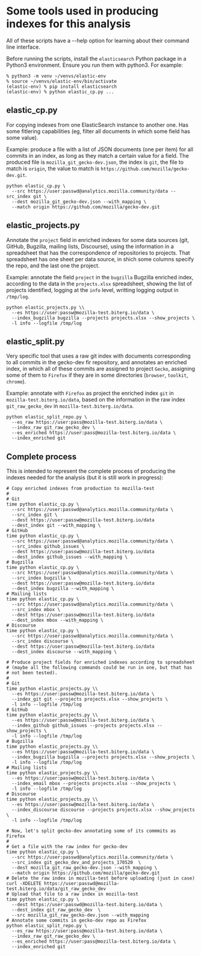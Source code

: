 # Some tools used in producing indexes for this analysis

All of these scripts have a --help option for learning about their command line interface.

Before running the scripts, install the `elasticsearch` Python package in a Python3 environment. Ensure you run them with python3. For example:

```
% python3 -m venv ~/venvs/elastic-env
% source ~/venvs/elastic-env/bin/activate
(elastic-env) % pip install elasticsearch
(elastic-env) % python elastic_cp.py ...
```

## elastic_cp.py

For copying indexes from one ElasticSearch instance to another one. Has some fitlering capabilities (eg, filter all documents in which some field has some value).

Example: produce a file with a list of JSON documents (one per item) for all commits in an index, as long as they match a certain value for a field. The produced file is `mozilla_git_gecko-dev.json`, the index is `git`, the file to match is `origin`, the value to match is `https://github.com/mozilla/gecko-dev.git`.

```
python elastic_cp.py \
  --src https://user:passwd@analytics.mozilla.community/data --src_index git \
  --dest mozilla_git_gecko-dev.json --with_mapping \
  --match origin https://github.com/mozilla/gecko-dev.git
```

## elastic_projects.py

Annotate the `project` field in enriched indexes for some data sources (git, GitHub, Bugzilla, mailing lists, Discourse), using the information in a spreadsheet that has the correspondence of repositories to projects. That spreadsheet has one sheet per data source, in shich some columns specify the repo, and the last one the project.

Example: annotate the field `project` in the `bugzilla` Bugzilla enriched index, according to the data in the `projects.xlsx` spreadsheet, showing the list of projects identified, logging at the `info` level, writting logging output in `/tmp/log`.

```
python elastic_projects.py \\
  --es https://user:passw@mozilla-test.biterg.io/data \
  --index_bugzilla bugzilla --projects projects.xlsx --show_projects \
  -l info --logfile /tmp/log
```

## elastic_split.py

Very specific tool that uses a raw git index with documents corresponding to all commits in the gecko-dev fir repository, and annotates an enriched index, in which all of these commits are assigned to project `Gecko`, assigning some of them to `Firefox` if they are in some directories (`browser`, `toolkit`, `chrome`).

Example: annotate with `Firefox` as project the enriched index `git` in `mozilla-test.biterg.io/data`, based on the information in the raw index `git_raw_gecko_dev` in `mozilla-test.biterg.io/data`.

```
python elastic_split_repo.py \
  --es_raw https://user:pass@mozilla-test.biterg.io/data \
  --index_raw git_raw_gecko_dev \
  --es_enriched https://user:pass@mozilla-test.biterg.io/data \
  --index_enriched git
```

## Complete process

This is intended to represent the complete process of producing the indexes needed for the analysis (but it is still work in progress):

```
# Copy enriched indexes from production to mozilla-test
#
# Git
time python elastic_cp.py \
  --src https://user:passwd@analytics.mozilla.community/data \
  --src_index git \
  --dest https://user:passw@mozilla-test.biterg.io/data
  --dest_index git --with_mapping \
# GitHub
time python elastic_cp.py \
  --src https://user:passwd@analytics.mozilla.community/data \
  --src_index github_issues \
  --dest https://user:passw@mozilla-test.biterg.io/data
  --dest_index github_issues --with_mapping \
# Bugzilla
time python elastic_cp.py \
  --src https://user:passwd@analytics.mozilla.community/data \
  --src_index bugzilla \
  --dest https://user:passw@mozilla-test.biterg.io/data
  --dest_index bugzilla --with_mapping \
# Mailing lists
time python elastic_cp.py \
  --src https://user:passwd@analytics.mozilla.community/data \
  --src_index mbox \
  --dest https://user:passw@mozilla-test.biterg.io/data
  --dest_index mbox --with_mapping \
# Discourse
time python elastic_cp.py \
  --src https://user:passwd@analytics.mozilla.community/data \
  --src_index discourse \
  --dest https://user:passw@mozilla-test.biterg.io/data
  --dest_index discourse --with_mapping \

# Produce project fields for enriched indexes according to spreadsheet
# (maybe all the following commands could be run in one, but that has
# not been tested).
#
# Git
time python elastic_projects.py \\
  --es https://user:passw@mozilla-test.biterg.io/data \
  --index_git git --projects projects.xlsx --show_projects \
  -l info --logfile /tmp/log
# GitHub
time python elastic_projects.py \\
  --es https://user:passw@mozilla-test.biterg.io/data \
  --index_github github_issues --projects projects.xlsx --show_projects \
  -l info --logfile /tmp/log
# Bugzilla
time python elastic_projects.py \\
  --es https://user:passw@mozilla-test.biterg.io/data \
  --index_bugzilla bugzilla --projects projects.xlsx --show_projects \
  -l info --logfile /tmp/log
# Mailing lists
time python elastic_projects.py \\
  --es https://user:passw@mozilla-test.biterg.io/data \
  --index_email mbox --projects projects.xlsx --show_projects \
  -l info --logfile /tmp/log
# Discourse
time python elastic_projects.py \\
  --es https://user:passw@mozilla-test.biterg.io/data \
  --index_discourse discourse --projects projects.xlsx --show_projects \
  -l info --logfile /tmp/log

# Now, let's split gecko-dev annotating some of its commmits as Firefox
#
# Get a file with the raw index for gecko-dev
time python elastic_cp.py \
  --src https://user:passwd@analytics.mozilla.community/data \
  --src_index git_gecko_dev_and_projects_170520  \
  --dest mozilla_git_raw_gecko-dev.json --with_mapping \
  --match origin https://github.com/mozilla/gecko-dev.git
# Delete the raw index in mozilla-test before uploading (just in case)
curl -XDELETE https://user:passwd@mozilla-test.biterg.io/data/git_raw_gecko_dev
# Upload that file to a raw index in mozilla-test
time python elastic_cp.py \
  --dest https://user:passwd@mozilla-test.biterg.io/data \
  --dest_index git_raw_gecko_dev  \
  --src mozilla_git_raw_gecko-dev.json --with_mapping
# Annotate some commits in gecko-dev repo as Firefox
python elastic_split_repo.py \
  --es_raw https://user:pass@mozilla-test.biterg.io/data \
  --index_raw git_raw_gecko_dev \
  --es_enriched https://user:pass@mozilla-test.biterg.io/data \
  --index_enriched git
```

